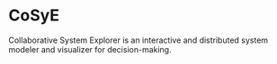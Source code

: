# CoSyE
Collaborative System Explorer is an interactive and distributed system modeler and visualizer for decision-making.
